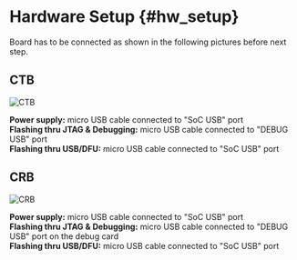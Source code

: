 Hardware Setup {#hw_setup}
========

Board has to be connected as shown in the following pictures before next step.

## CTB

![CTB](ctb.png)

**Power supply:** micro USB cable connected to "SoC USB" port<br>
**Flashing thru JTAG & Debugging:** micro USB cable connected to "DEBUG USB" port<br>
**Flashing thru USB/DFU:** micro USB cable connected to "SoC USB" port<br>

## CRB

![CRB](crb.png)

**Power supply:** micro USB cable connected to "SoC USB" port<br>
**Flashing thru JTAG & Debugging:** micro USB cable connected to "DEBUG USB" port on the debug card<br>
**Flashing thru USB/DFU:** micro USB cable connected to "SoC USB" port<br>
